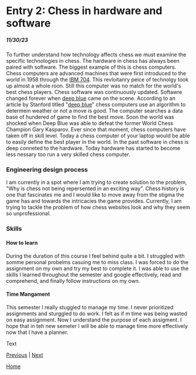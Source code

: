 # Entry 2: Chess in hardware and software
##### 11/30/23

To further understand how technology affects chess we must examine the specific technologies in chess. The hardware in chess has always been paired with software. The biggest example of this is chess computers. Chess computers are advanced machines that were first introduced to the world in 1958 through the [IBM 704](https://www.computerhistory.org/chess/mov-433190c26dd21/). This revloitanry peice of technolgy took up almost a whole roon. Still this computer was no match for the world's best chess players. Chess software was continuously updated. Softawre changed forever when [deep blue](https://www.scientificamerican.com/article/20-years-after-deep-blue-how-ai-has-advanced-since-conquering-chess/) came on the scene. According to an article by Stanford titled "[deep blue](https://stanford.edu/~cpiech/cs221/apps/deepBlue.html)" chess computers use an algorithm to determein weather or not a move is good. The computer searches a data base of hundered of game to find the best move. Soon the world was shocked when Deep Blue was able to defeat the former World Chess Champion Gary Kasparov. Ever since that moment, chess computers have taken off in skill level. Today a chess computer of your laptop would be able to easily define the best player in the world. In the past software in chess is deep conneted to the hardware. Today hardware has started to become less nessary too run a very skilled chess computer.

### Engineering design process
I am currently in a spot where I am trying to create solution to the problem, "Why is chess not being repersented in an exciting way". Chess history is one that fascinates me and I would like to move away from the stigma the game has and towards the intricacies the game provides. Currently, I am trying to tackle the problem of how chess websites look and why they seem so unprofessional.

### Skills

#### How to learn
During the duration of this course I feel behind quite a bit. I struggled with somme personal probelms casuing me to miss class. I was forced to do the assignment on my own and try my best to complete it. I was able to use the skills I learned throughout the semester and google effectively, read and comprehend, and finally follow instructions on my own.

#### Time Mangament
This semester I really stuggled to manage my time. I never prioritized assignments and sturggled to do work. I felt as if m time was being wasted on easy assignment. Now I understand the purpose of each assigment. I hope that in teh new semeter I will be able to manage time more effectively now that I have a planner.


Text

[Previous](entry01.md) | [Next](entry03.md)

[Home](../README.md)
